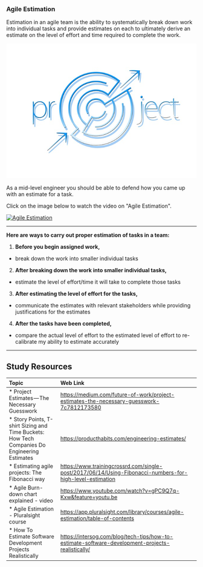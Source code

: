 ### **Agile Estimation**
Estimation in an agile team is the ability to systematically break down work into individual tasks and provide estimates on each to ultimately derive an estimate on the level of effort and time required to complete the work.


<img src="images/project-363266_640-2.jpg" />

As a mid-level engineer you should be able to defend how you came up with an estimate for a task.


Click on the image below to watch the video on "Agile Estimation".

[![Agile Estimation](http://img.youtube.com/vi/7nTxdl29ePY/0.jpg)](http://www.youtube.com/watch?v=7nTxdl29ePY "Agile Estimation")

------

**Here are ways to carry out proper estimation of tasks in a team:**

1. **Before you begin assigned work,**
- break down the work into smaller individual tasks

2. **After breaking down the work into smaller individual tasks,**
- estimate the level of effort/time it will take to complete those tasks

3. **After estimating the level of effort for the tasks,**
- communicate the estimates with relevant stakeholders while providing justifications for the estimates

4. **After the tasks have been completed,**
- compare the actual level of effort to the estimated level of effort to re-calibrate my ability to estimate accurately

-------

Study Resources
----------------


| Topic   |  Web Link      |
|:---------|:----------|
| * Project Estimates — The Necessary Guesswork|https://medium.com/future-of-work/project-estimates-the-necessary-guesswork-7c7812173580|
| * Story Points, T-shirt Sizing and Time Buckets: How Tech Companies Do Engineering Estimates|https://producthabits.com/engineering-estimates/|
| * Estimating agile projects: The Fibonacci way|https://www.trainingcrossrd.com/single-post/2017/06/14/Using-Fibonacci-numbers-for-high-level-estimation|
| * Agile Burn-down chart explained - video |https://www.youtube.com/watch?v=gPC9Q7q-Kxw&feature=youtu.be|
| * Agile Estimation - Pluralsight course |https://app.pluralsight.com/library/courses/agile-estimation/table-of-contents|
| * How To Estimate Software Development Projects Realistically |https://intersog.com/blog/tech-tips/how-to-estimate-software-development-projects-realistically/|
